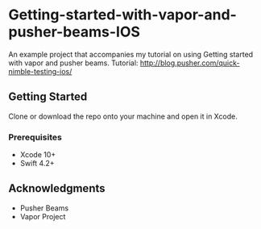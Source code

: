 # Getting-started-with-vapor-and-pusher-beams-IOS

An example project that accompanies my tutorial on using Getting started with vapor and pusher beams.
Tutorial: http://blog.pusher.com/quick-nimble-testing-ios/ 

## Getting Started

Clone or download the repo onto your machine and open it in Xcode.

### Prerequisites

* Xcode 10+
* Swift 4.2+

## Acknowledgments

* Pusher Beams
* Vapor Project
